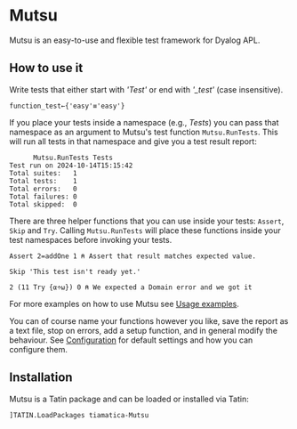 # Mutsu

Mutsu is an easy-to-use and flexible test framework for Dyalog APL.

## How to use it 

Write tests that either start with *'Test'* or end with *'_test'* (case insensitive).

```apl
function_test←{'easy'≡'easy'}   
```

If you place your tests inside a namespace (e.g., *Tests*) you can pass that namespace as an argument to Mutsu's test function `Mutsu.RunTests`. This will run all tests in that namespace and give you a test result report:

```apl
      Mutsu.RunTests Tests
Test run on 2024-10-14T15:15:42
Total suites:   1              
Total tests:    1              
Total errors:   0              
Total failures: 0              
Total skipped:  0 
```

There are three helper functions that you can use inside your tests: `Assert`, `Skip` and `Try`. Calling `Mutsu.RunTests` will place these functions inside your test namespaces before invoking your tests.

```apl
Assert 2=addOne 1 ⍝ Assert that result matches expected value.

Skip 'This test isn't ready yet.'

2 (11 Try {⍺÷⍵}) 0 ⍝ We expected a Domain error and we got it
```

For more examples on how to use Mutsu see [Usage examples](./docs/UsageExamples.md).

You can of course name your functions however you like, save the report as a text file, stop on errors, add a setup function, and in general modify the behaviour. See [Configuration](./docs/Configuration.md) for default settings and how you can configure them.

## Installation
Mutsu is a Tatin package and can be loaded or installed via Tatin:  

```apl
]TATIN.LoadPackages tiamatica-Mutsu
```  
